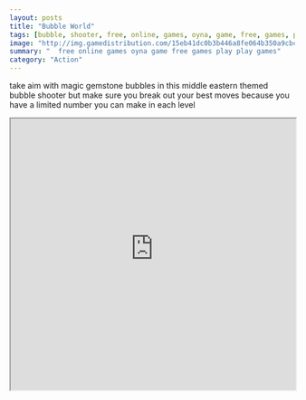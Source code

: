 ```yaml
---
layout: posts
title: "Bubble World"
tags: [bubble, shooter, free, online, games, oyna, game, free, games, play, play, games]
image: "http://img.gamedistribution.com/15eb41dc0b3b446a8fe064b350a9cbc2.jpg"
summary: "  free online games oyna game free games play play games"
category: "Action"
---
```


take aim with magic gemstone bubbles in this middle eastern themed bubble shooter but make sure you break out your best moves because you have a limited number you can make in each level

<iframe width="100%" height="480px;" src="http://html5.gamedistribution.com/15eb41dc0b3b446a8fe064b350a9cbc2/"></iframe>